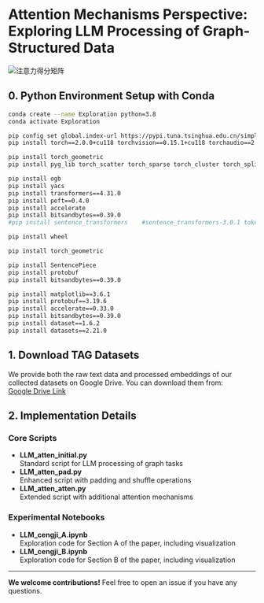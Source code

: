 # Attention Mechanisms Perspective: Exploring LLM Processing of Graph-Structured Data

![注意力得分矩阵](attention_score_matrix.png)


## 0. Python Environment Setup with Conda
```bash
conda create --name Exploration python=3.8
conda activate Exploration

pip config set global.index-url https://pypi.tuna.tsinghua.edu.cn/simple
pip install torch==2.0.0+cu118 torchvision==0.15.1+cu118 torchaudio==2.0.1+cu118 -f https://download.pytorch.org/whl/torch_stable.html

pip install torch_geometric
pip install pyg_lib torch_scatter torch_sparse torch_cluster torch_spline_conv -f https://data.pyg.org/whl/torch-2.0.0+cu118.html

pip install ogb
pip install yacs
pip install transformers==4.31.0
pip install peft==0.4.0
pip install accelerate
pip install bitsandbytes==0.39.0
#pip install sentence_transformers    #sentence_transformers-3.0.1 tokenizers-0.19.1 transformers-4.44.2

pip install wheel

pip install torch_geometric

pip install SentencePiece
pip install protobuf
pip install bitsandbytes==0.39.0

pip install matplotlib==3.6.1  
pip install protobuf==3.19.6  
pip install accelerate==0.33.0  
pip install bitsandbytes==0.39.0
pip install dataset==1.6.2  
pip install datasets==2.21.0  

```

## 1. Download TAG Datasets

We provide both the raw text data and processed embeddings of our collected datasets on Google Drive. You can download them from:  
[Google Drive Link](https://drive.google.com/drive/folders/1gIguSsAhqqEeQor2pfxvzH-d4tzWADZF?usp=sharing)

## 2. Implementation Details

### Core Scripts
- **LLM_atten_initial.py**  
  Standard script for LLM processing of graph tasks
- **LLM_atten_pad.py**  
  Enhanced script with padding and shuffle operations
- **LLM_atten_atten.py**  
  Extended script with additional attention mechanisms

### Experimental Notebooks
- **LLM_cengji_A.ipynb**  
  Exploration code for Section A of the paper, including visualization
- **LLM_cengji_B.ipynb**  
  Exploration code for Section B of the paper, including visualization

---

**We welcome contributions!** Feel free to open an issue if you have any questions.

